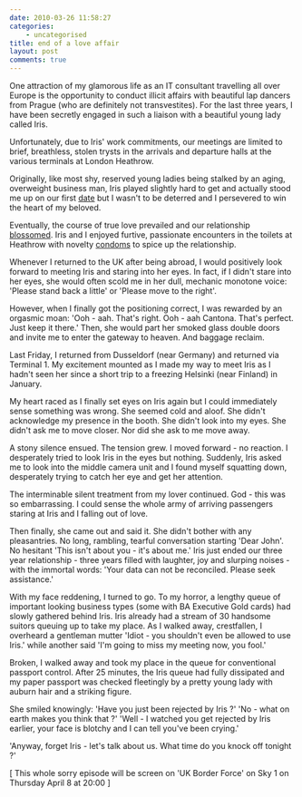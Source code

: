 ```yaml
---
date: 2010-03-26 11:58:27
categories:
    - uncategorised
title: end of a love affair
layout: post
comments: true
---
```

One attraction of my glamorous life as an IT consultant travelling all
over Europe is the opportunity to conduct illicit affairs with
beautiful lap dancers from Prague (who are definitely not
transvestites). For the last three years, I have been secretly engaged
in such a liaison with a beautiful young lady called Iris.

Unfortunately, due to Iris' work commitments, our meetings are limited
to brief, breathless, stolen trysts in the arrivals and departure
halls at the various terminals at London Heathrow.

Originally, like most shy, reserved young ladies being stalked by an
aging, overweight business man, Iris played slightly hard to get and
actually stood me up on our first
[date](http://www.nbrightside.com/blog/2006/10/03/stood-up-by-iris/)
but I wasn't to be deterred and I persevered to win the heart of my
beloved.

Eventually, the course of true love prevailed and our relationship
[blossomed](http://www.nbrightside.com/blog/2007/02/09/great-fun-with-iris/).
Iris and I enjoyed furtive, passionate encounters in the toilets at
Heathrow with novelty
[condoms](http://www.nbrightside.com/blog/2006/01/19/probably-the-best-marketing-campaign-ever/)
to spice up the relationship.

Whenever I returned to the UK after being abroad, I would positively
look forward to meeting Iris and staring into her eyes. In fact, if I
didn't stare into her eyes, she would often scold me in her dull,
mechanic monotone voice: 'Please stand back a little' or 'Please move
to the right'.

However, when I finally got the positioning correct, I was rewarded by
an orgasmic moan: 'Ooh - aah.  That's right. Ooh - aah Cantona. That's
perfect. Just keep it there.'  Then, she would part her smoked glass
double doors and invite me to enter the gateway to heaven. And baggage
reclaim.

Last Friday, I returned from Dusseldorf (near Germany) and returned
via Terminal 1. My excitement mounted as I made my way to meet Iris as
I hadn't seen her since a short trip to a freezing Helsinki (near
Finland) in January.

My heart raced as I finally set eyes on Iris again but I could
immediately sense something was wrong. She seemed cold and aloof. She
didn't acknowledge my presence in the booth. She didn't look into my
eyes. She didn't ask me to move closer. Nor did she ask to me move
away.

A stony silence ensued. The tension grew. I moved forward - no
reaction. I desperately tried to look Iris in the eyes but
nothing. Suddenly, Iris asked me to look into the middle camera unit
and I found myself squatting down, desperately trying to catch her eye
and get her attention.

The interminable silent treatment from my lover continued.  God - this
was so embarrassing. I could sense the whole army of arriving
passengers staring at Iris and I falling out of love.

Then finally, she came out and said it. She didn't bother with any
pleasantries. No long, rambling, tearful conversation starting 'Dear
John'. No hesitant 'This isn't about you - it's about me.' Iris just
ended our three year relationship - three years filled with laughter,
joy and slurping noises - with the immortal words: 'Your data can not
be reconciled. Please seek assistance.'

With my face reddening, I turned to go. To my horror, a lengthy queue
of important looking business types (some with BA Executive Gold
cards) had slowly gathered behind Iris. Iris already had a stream of
30 handsome suitors queuing up to take my place. As I walked away,
crestfallen, I overheard a gentleman mutter 'Idiot - you shouldn't
even be allowed to use Iris.' while another said 'I'm going to miss my
meeting now, you fool.'

Broken, I walked away and took my place in the queue for conventional
passport control. After 25 minutes, the Iris queue had fully
dissipated and my paper passport was checked fleetingly by a pretty
young lady with auburn hair and a striking figure.

She smiled knowingly: 'Have you just been rejected by Iris ?' 'No -
what on earth makes you think that ?' 'Well - I watched you get
rejected by Iris earlier, your face is blotchy and I can tell you've
been crying.'

'Anyway, forget Iris - let's talk about us. What time do you knock off
tonight ?' 

[ This whole sorry episode will be screen on 'UK Border Force' on Sky
1 on Thursday April 8 at 20:00 ]
